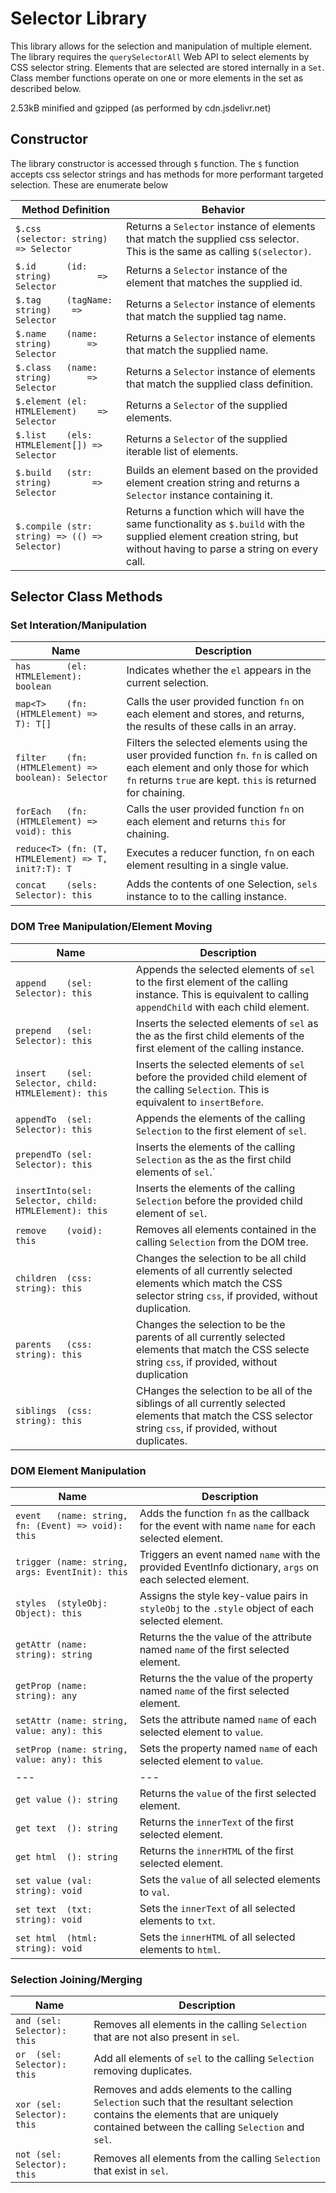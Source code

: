 # Selector Library

This library allows for the selection and manipulation of multiple element. The library requires the `querySelectorAll` Web API to select elements by CSS selector string. 
Elements that are selected are stored internally in a `Set`. Class member functions operate on one or more elements in the set as described below.

2.53kB minified and gzipped (as performed by cdn.jsdelivr.net)

## Constructor
The library constructor is accessed through `$` function. The `$` function accepts css selector strings and has methods for more performant targeted selection. These are enumerate below

| Method Definition                             | Behavior    |
| ---                                           | ---         |
| `$.css     (selector: string)   => Selector`  | Returns a `Selector` instance of elements that match the supplied css selector. This is the same as calling `$(selector)`. |
| `$.id      (id: string)         => Selector`  | Returns a `Selector` instance of the element that matches the supplied id. |
| `$.tag     (tagName: string)    => Selector`  | Returns a `Selector` instance of elements that match the supplied tag name. |
| `$.name    (name: string)       => Selector`  | Returns a `Selector` instance of elements that match the supplied name.|
| `$.class   (name: string)       => Selector`  | Returns a `Selector` instance of elements that match the supplied class definition.|
| `$.element (el: HTMLElement)    => Selector`  | Returns a `Selector` of the supplied elements. |
| `$.list    (els: HTMLElement[]) => Selector`  | Returns a `Selector` of the supplied iterable list of elements. |
| `$.build   (str: string)        => Selector`  | Builds an element based on the provided element creation string and returns a `Selector` instance containing it. |
| `$.compile (str: string) => (() => Selector)` | Returns a function which will have the same functionality as `$.build` with the supplied element creation string, but without having to parse a string on every call. |

## Selector Class Methods

### Set Interation/Manipulation
| Name                                                 | Description |
| ---                                                  | ---         |
| `has       (el: HTMLElement): boolean`               | Indicates whether the `el` appears in the current selection. |
| `map<T>    (fn: (HTMLElement) => T): T[]`            | Calls the user provided function `fn` on each element and stores, and returns, the results of these calls in an array. |
| `filter    (fn: (HTMLElement) => boolean): Selector` | Filters the selected elements using the user provided function `fn`. `fn` is called on each element and only those for which `fn` returns `true` are kept. `this` is returned for chaining. |
| `forEach   (fn: (HTMLElement) => void): this`        | Calls the user provided function `fn` on each element and returns `this` for chaining. |
| `reduce<T> (fn: (T, HTMLElement) => T, init?:T): T`  | Executes a reducer function, `fn` on each element resulting in a single value. |
| `concat    (sels: Selector): this`                   | Adds the contents of one Selection, `sels` instance to to the calling instance. |

### DOM Tree Manipulation/Element Moving
| Name                                                  | Description |
| ---                                                   | ---         |
| `append    (sel: Selector): this`                     | Appends the selected elements of `sel` to the first element of the calling instance. This is equivalent to calling `appendChild` with each child element. |
| `prepend   (sel: Selector): this`                     | Inserts the selected elements of `sel` as the as the first child elements of the first element of the calling instance. |
| `insert    (sel: Selector, child: HTMLElement): this` | Inserts the selected elements of `sel` before the provided child element of the calling `Selection`. This is equivalent to `insertBefore`. |
| `appendTo  (sel: Selector): this`                     | Appends the elements of the calling `Selection` to the first element of `sel`. |
| `prependTo (sel: Selector): this`                     | Inserts the elements of the calling `Selection` as the as the first child elements of `sel`.` |
| `insertInto(sel: Selector, child: HTMLElement): this` | Inserts the elements of the calling `Selection` before the provided child element of `sel`. |
| `remove    (void): this`                              | Removes all elements contained in the calling `Selection` from the DOM tree. |
| `children  (css: string): this`                       | Changes the selection to be all child elements of all currently selected elements which match the CSS selector string `css`, if provided, without duplication. |
| `parents   (css: string): this`                       | Changes the selection to be the parents of all currently selected elements that match the CSS selecte string `css`, if provided, without duplication |
| `siblings  (css: string): this`                       | CHanges the selection to be all of the siblings of all currently selected elements that match the CSS selector string `css`, if provided, without duplicates. |

### DOM Element Manipulation
| Name                                                | Description |
| ---                                                 | ---         |
| `event   (name: string, fn: (Event) => void): this` | Adds the function `fn` as the callback for the event with name `name` for each selected element. |
| `trigger (name: string, args: EventInit): this`     | Triggers an event named `name` with the provided EventInfo dictionary, `args` on each selected element. |
| `styles  (styleObj: Object): this`                  | Assigns the style key-value pairs in `styleObj` to the `.style` object of each selected element. |
| `getAttr (name: string): string`                    | Returns the the value of the attribute named `name` of the first selected element. |
| `getProp (name: string): any`                       | Returns the the value of the property named `name` of the first selected element. |
| `setAttr (name: string, value: any): this`          | Sets the attribute named `name` of each selected element to `value`. |
| `setProp (name: string, value: any): this`          | Sets the property named `name` of each selected element to `value`. |
| ---                                                 | ---         |
| `get value (): string`           | Returns the `value` of the first selected element. |
| `get text  (): string`           | Returns the `innerText` of the first selected element. |
| `get html  (): string`           | Returns the `innerHTML` of the first selected element. |
| `set value (val: string): void`  | Sets the `value` of all selected elements to `val`. |
| `set text  (txt: string): void`  | Sets the `innerText` of all selected elements to `txt`. |
| `set html  (html: string): void` | Sets the `innerHTML` of all selected elements to `html`. |

### Selection Joining/Merging
| Name                        | Description |
| ---                         | ---         |
| `and (sel: Selector): this` | Removes all elements in the calling `Selection` that are not also present in `sel`. |
| `or  (sel: Selector): this` | Add all elements of `sel` to the calling `Selection` removing duplicates. |
| `xor (sel: Selector): this` | Removes and adds elements to the calling `Selection` such that the resultant selection contains the elements that are uniquely contained between the calling `Selection` and `sel`. |
| `not (sel: Selector): this` | Removes all elements from the calling `Selection` that exist in `sel`. |

